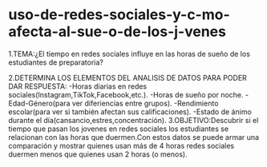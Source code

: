 # uso-de-redes-sociales-y-c-mo-afecta-al-sue-o-de-los-j-venes
1.TEMA:¿El tiempo en redes sociales influye en las horas de sueño de los estudiantes de preparatoria?

2.DETERMINA LOS ELEMENTOS DEL ANALISIS DE DATOS PARA PODER DAR RESPUESTA:
 -Horas diarias en redes sociales(Instagram,TikTok,Facebook,etc.).
 -Horas de sueño por noche.
 -Edad-Género(para ver diferiencias entre grupos).
 -Rendimiento escolar(para ver si también afectan sus calificaciones).
 -Estado de ánimo durante el día(cansancio,estres,concentración).
3.OBJETIVO:Descubrir si el tiempo que pasan los jovenes en redes sociales los estudiantes se relacionan
 con las horas que duermen.Con estos datos se puede armar una comparación y mostrar quienes usan más de 4 horas
 redes sociales duermen menos que quienes usan 2 horas (o menos).

